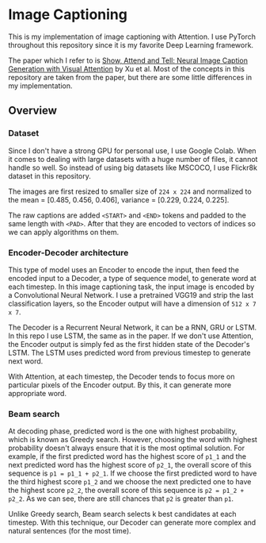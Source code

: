 # Image Captioning
This is my implementation of image captioning with Attention. I use PyTorch throughout this repository since it is my favorite Deep Learning framework.

The paper which I refer to is [Show, Attend and Tell: Neural Image Caption Generation with Visual Attention](https://arxiv.org/abs/1502.03044) by Xu et al. Most of the concepts in this repository are taken from the paper, but there are some little differences in my implementation.

## Overview
### Dataset
Since I don't have a strong GPU for personal use, I use Google Colab. When it comes to dealing with large datasets with a huge number of files, it cannot handle so well. So instead of using big datasets like MSCOCO, I use Flickr8k dataset in this repository.

The images are first resized to smaller size of `224 x 224` and normalized to the mean = [0.485, 0.456, 0.406], variance = [0.229, 0.224, 0.225].

The raw captions are added `<START>` and `<END>` tokens and padded to the same length with `<PAD>`. After that they are encoded to vectors of indices so we can apply algorithms on them.
### Encoder-Decoder architecture
This type of model uses an Encoder to encode the input, then feed the encoded input to a Decoder, a type of sequence model, to generate word at each timestep. In this image captioning task, the input image is encoded by a Convolutional Neural Network. I use a pretrained VGG19 and strip the last classification layers, so the Encoder output will have a dimension of `512 x 7 x 7`.

The Decoder is a Recurrent Neural Network, it can be a RNN, GRU or LSTM. In this repo I use LSTM, the same as in the paper. If we don't use Attention, the Encoder output is simply fed as the first hidden state of the Decoder's LSTM. The LSTM uses predicted word from previous timestep to generate next word.

With Attention, at each timestep, the Decoder tends to focus more on particular pixels of the Encoder output. By this, it can generate more appropriate word.
### Beam search
At decoding phase, predicted word is the one with highest probability, which is known as Greedy search. However, choosing the word with highest probability doesn't always ensure that it is the most optimal solution. For example, if the first predicted word has the highest score of `p1_1` and the next predicted word has the highest score of `p2_1`, the overall score of this sequence is `p1 = p1_1 + p2_1`. If we choose the first predicted word to have the third highest score `p1_2` and we choose the next predicted one to have the highest score `p2_2`, the overall score of this sequence is `p2 = p1_2 + p2_2`. As we can see, there are still chances that `p2` is greater than `p1`.

Unlike Greedy search, Beam search selects k best candidates at each timestep. With this technique, our Decoder can generate more complex and natural sentences (for the most time).

